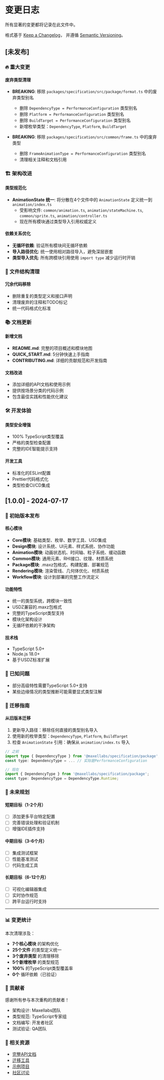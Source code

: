 # 变更日志

所有显著的变更都将记录在此文件中。

格式基于 [Keep a Changelog](https://keepachangelog.com/zh-CN/1.0.0/)，
并遵循 [Semantic Versioning](https://semver.org/lang/zh-CN/)。

## [未发布]

### 🔥 重大变更

#### 废弃类型清理

- **BREAKING**: 移除 `packages/specification/src/package/format.ts` 中的废弃类型别名

  - 删除 `DependencyType = PerformanceConfiguration` 类型别名
  - 删除 `Platform = PerformanceConfiguration` 类型别名
  - 删除 `BuildTarget = PerformanceConfiguration` 类型别名
  - 新增枚举类型：`DependencyType`, `Platform`, `BuildTarget`

- **BREAKING**: 移除 `packages/specification/src/common/frame.ts` 中的废弃类型
  - 删除 `FrameAnimationType = PerformanceConfiguration` 类型别名
  - 清理相关注释和文档引用

### 🏗️ 架构改进

#### 类型规范化

- **AnimationState 统一**: 将分散在4个文件中的 `AnimationState` 定义统一到 `animation/index.ts`
  - 受影响文件: `common/animation.ts`, `animation/stateMachine.ts`, `common/sprite.ts`, `animation/controller.ts`
  - 现在所有模块通过类型导入引用权威定义

#### 依赖关系优化

- **无循环依赖**: 验证所有模块间无循环依赖
- **导入路径优化**: 统一使用相对路径导入，避免深层嵌套
- **类型导入优先**: 所有跨模块引用使用 `import type` 减少运行时开销

### 📁 文件结构清理

#### 冗余代码移除

- 删除重复的类型定义和接口声明
- 清理废弃的注释和TODO标记
- 统一代码格式化标准

### 📚 文档更新

#### 新增文档

- **README.md**: 完整的项目概述和模块地图
- **QUICK_START.md**: 5分钟快速上手指南
- **CONTRIBUTING.md**: 详细的贡献规范和开发指南

#### 文档改进

- 添加详细的API文档和使用示例
- 提供按场景分类的代码示例
- 包含最佳实践和性能优化建议

### 🛠️ 开发体验

#### 类型安全增强

- 100% TypeScript类型覆盖
- 严格的类型检查配置
- 完整的IDE智能提示支持

#### 开发工具

- 标准化的ESLint配置
- Prettier代码格式化
- 类型检查CI/CD集成

## [1.0.0] - 2024-07-17

### 🎉 初始版本发布

#### 核心模块

- **Core模块**: 基础类型、枚举、数学工具、USD集成
- **Design模块**: 设计系统、UI元素、样式系统、协作功能
- **Animation模块**: 动画状态机、时间轴、粒子系统、缓动函数
- **Common模块**: 通用元素、RHI接口、纹理、材质系统
- **Package模块**: .maxz包格式、构建配置、部署规范
- **Rendering模块**: 渲染管线、几何体优化、材质系统
- **Workflow模块**: 设计到部署的完整工作流定义

#### 功能特性

- 统一的类型系统，跨模块一致性
- USDZ兼容的.maxz包格式
- 完整的TypeScript类型支持
- 模块化架构设计
- 无循环依赖的干净架构

#### 技术栈

- TypeScript 5.0+
- Node.js 18.0+
- 基于USDZ标准扩展

### 📝 已知问题

- 部分高级特性需要TypeScript 5.0+支持
- 某些边缘情况的类型推断可能需要显式类型注解

### 🔄 迁移指南

#### 从旧版本迁移

1. 更新导入路径：移除任何直接的类型别名导入
2. 使用新的枚举类型：`DependencyType`, `Platform`, `BuildTarget`
3. 检查 `AnimationState` 引用：确保从 `animation/index.ts` 导入

```typescript
// 之前
import type { DependencyType } from '@maxellabs/specification/package';
const type: DependencyType = ... // 实际是PerformanceConfiguration

// 现在
import { DependencyType } from '@maxellabs/specification/package';
const type: DependencyType = DependencyType.Runtime;
```

### 🎯 未来规划

#### 短期目标（1-2个月）

- [ ] 添加更多平台特定配置
- [ ] 完善错误处理和验证机制
- [ ] 增强IDE插件支持

#### 中期目标（3-6个月）

- [ ] 集成测试框架
- [ ] 性能基准测试
- [ ] 代码生成工具

#### 长期目标（6-12个月）

- [ ] 可视化编辑器集成
- [ ] 实时协作规范
- [ ] 跨平台运行时支持

---

### 📊 变更统计

本次清理涉及：

- **7个核心模块** 的架构优化
- **25个文件** 的类型定义统一
- **3个废弃类型** 的清理移除
- **5个新增枚举** 的类型规范
- **100%** 的TypeScript类型覆盖率
- **0个** 循环依赖（已验证）

### 👥 贡献者

感谢所有参与本次重构的贡献者！

- 架构设计: Maxellabs团队
- 类型规范: TypeScript专家组
- 文档编写: 开发者社区
- 测试验证: QA团队

### 📄 相关资源

- [完整API文档](https://docs.maxellabs.com/specification)
- [迁移工具](https://github.com/maxellabs/specification/tree/main/tools/migrate)
- [示例项目](https://github.com/maxellabs/specification-examples)
- [社区讨论](https://github.com/maxellabs/specification/discussions)
